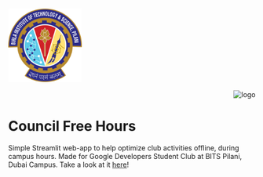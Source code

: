 <p align="left">
<img src="BITS_Logo.png" alt="logo" height="150"/>
</p>

<p align="right">
<img src="./images/BITS_Pilani-Logo.svg.png" alt="logo" height="150"/>
</p>

# Council Free Hours

Simple Streamlit web-app to help optimize club activities offline, during campus hours. Made for Google Developers Student Club at BITS Pilani, Dubai Campus. Take a look at it [here](https://council-free-hours.streamlit.app/)! 

